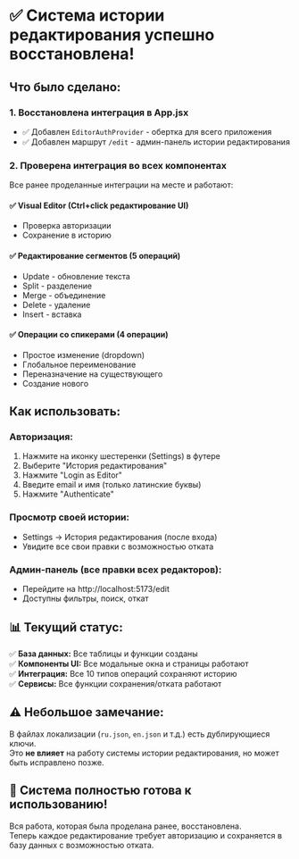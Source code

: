 # ✅ Система истории редактирования успешно восстановлена!

## Что было сделано:

### 1. **Восстановлена интеграция в App.jsx**
- ✅ Добавлен `EditorAuthProvider` - обертка для всего приложения
- ✅ Добавлен маршрут `/edit` - админ-панель истории редактирования

### 2. **Проверена интеграция во всех компонентах**
Все ранее проделанные интеграции на месте и работают:

#### ✅ Visual Editor (Ctrl+click редактирование UI)
- Проверка авторизации
- Сохранение в историю

#### ✅ Редактирование сегментов (5 операций)
- Update - обновление текста
- Split - разделение
- Merge - объединение  
- Delete - удаление
- Insert - вставка

#### ✅ Операции со спикерами (4 операции)
- Простое изменение (dropdown)
- Глобальное переименование
- Переназначение на существующего
- Создание нового

## Как использовать:

### Авторизация:
1. Нажмите на иконку шестеренки (Settings) в футере
2. Выберите "История редактирования"
3. Нажмите "Login as Editor"
4. Введите email и имя (только латинские буквы)
5. Нажмите "Authenticate"

### Просмотр своей истории:
- Settings → История редактирования (после входа)
- Увидите все свои правки с возможностью отката

### Админ-панель (все правки всех редакторов):
- Перейдите на http://localhost:5173/edit
- Доступны фильтры, поиск, откат

## 📊 Текущий статус:

✅ **База данных:** Все таблицы и функции созданы  
✅ **Компоненты UI:** Все модальные окна и страницы работают  
✅ **Интеграция:** Все 10 типов операций сохраняют историю  
✅ **Сервисы:** Все функции сохранения/отката работают

## ⚠️ Небольшое замечание:

В файлах локализации (`ru.json`, `en.json` и т.д.) есть дублирующиеся ключи.  
Это **не влияет** на работу системы истории редактирования, но может быть исправлено позже.

## 🎉 Система полностью готова к использованию!

Вся работа, которая была проделана ранее, восстановлена.  
Теперь каждое редактирование требует авторизацию и сохраняется в базу данных с возможностью отката.
